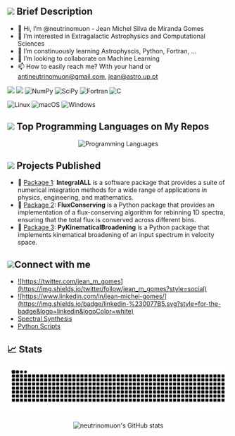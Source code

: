 ## <img width=25 src='https://user-images.githubusercontent.com/8226984/227712105-a9bdb9d1-62a8-400c-bc2d-4723de5f4e52.png'> Brief Description

- 👋 Hi, I’m @neutrinomuon - Jean Michel Silva de Miranda Gomes
- 👀 I’m interested in Extragalactic Astrophysics and Computational Sciences
- 🌱 I’m constinuously learning Astrophyscis, Python, Fortran, ...
- 💞️ I’m looking to collaborate on Machine Learning
- 📫 How to easily reach me? With your hand or antineutrinomuon@gmail.com, jean@astro.up.pt

<a href='https://anaconda.org/neutrinomuon/'><img src="https://img.shields.io/badge/Anaconda-%2344A833.svg?style=for-the-badge&logo=anaconda&logoColor=white"></a>
<a href='https://www.python.org/'><img src="https://img.shields.io/badge/python-3670A0?style=for-the-badge&logo=python&logoColor=ffdd54"></a>
![NumPy](https://img.shields.io/badge/numpy-%23013243.svg?style=for-the-badge&logo=numpy&logoColor=white)
![SciPy](https://img.shields.io/badge/SciPy-%230C55A5.svg?style=for-the-badge&logo=scipy&logoColor=%white)
![Fortran](https://img.shields.io/badge/Fortran-%23734F96.svg?style=for-the-badge&logo=fortran&logoColor=white)
![C](https://img.shields.io/badge/c-%2300599C.svg?style=for-the-badge&logo=c&logoColor=white)

![Linux](https://img.shields.io/badge/Linux-FCC624?style=for-the-badge&logo=linux&logoColor=black)
![macOS](https://img.shields.io/badge/mac%20os-000000?style=for-the-badge&logo=macos&logoColor=F0F0F0)
![Windows](https://img.shields.io/badge/Windows-0078D6?style=for-the-badge&logo=windows&logoColor=white)

## <img width=25 src='https://user-images.githubusercontent.com/8226984/227711634-f9943192-2b39-4f8f-921a-00d6821fc7a9.png'> Top Programming Languages on My Repos

<p align="center">
<img alt="Programming Languages"src='https://github-readme-stats.vercel.app/api/top-langs/?username=neutrinomuon&hide=Ruby,Jupyter%20Notebook,Makefile,sed,Assembly'>
</p>

## <img width=25 src='https://user-images.githubusercontent.com/8226984/227711470-7284ef27-d818-4fb0-8a94-548eb734166e.jpg'> Projects Published

- 📘 [Package 1](https://github.com/neutrinomuon/IntegralALL): <b>IntegralALL</b> is a software package that provides a suite of numerical integration methods for a wide range of applications in physics, engineering, and mathematics.
- 📘 [Package 2](https://github.com/neutrinomuon/FluxConserving): <b>FluxConserving</b> is a Python package that provides an implementation of a flux-conserving algorithm for rebinning 1D spectra, ensuring that the total flux is conserved across different bins.
- 📘 [Package 3](https://github.com/neutrinomuon/PyKinematicalBroadening): <b>PyKinematicalBroadening</b> is a Python package that implements kinematical broadening of an input spectrum in velocity space.

## <img width=25 src='https://user-images.githubusercontent.com/8226984/227711181-657e2c9a-5f32-48e0-b618-a922c4fb10d4.png'>Connect with me

- <a href='https://twitter.com/jean_m_gomes'>![https://twitter.com/jean_m_gomes](https://img.shields.io/twitter/follow/jean_m_gomes?style=social)</a>
- <a href='https://www.linkedin.com/in/jean-michel-gomes/'>![https://www.linkedin.com/in/jean-michel-gomes/](https://img.shields.io/badge/linkedin-%230077B5.svg?style=for-the-badge&logo=linkedin&logoColor=white)</a>
- [Spectral Synthesis](https://spectralsynthesis.org)
- [Python Scripts](https://python.spectralsynthesis.org)

## 📈 Stats

<p align='center'>
  <img src='https://raw.githubusercontent.com/neutrinomuon/neutrinomuon/output/github-contribution-grid-snake.svg'>
<!--- <img src='https://github.com/neutrinomuon/neutrinomuon/blob/output/github-contribution-grid-snake.svg'> --->
</p>

<p align='center'>
<img src='https://github-readme-stats.vercel.app/api?username=neutrinomuon&hide=contribs,prs' alt="neutrinomuon's GitHub stats">
</p>
                                                                                                                                
<!---
neutrinomuon/neutrinomuon is a ✨ special ✨ repository because its `README.md` (this file) appears on your GitHub profile.
You can click the Preview link to take a look at your changes.
--->
